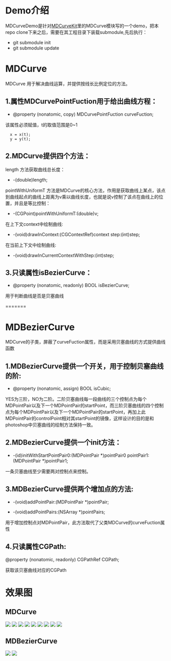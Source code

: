 # Demo介绍
MDCurveDemo是针对[MDCurveKit](https://github.com/yangchenlarkin/MDCurveKit/tree/master)里的MDCurve模块写的一个demo，把本repo clone下来之后，需要在其工程目录下装载submodule,先后执行：

- git submodule init
- git submodule update


# MDCurve

MDCurve 用于解决曲线运算，并提供按线长比例定位的方法。

## 1.属性MDCurvePointFuction用于给出曲线方程：

- @property (nonatomic, copy) MDCurvePointFuction curveFuction;

该属性必须赋值，t的取值范围是0~1

      x = x(t);
      y = y(t);

## 2.MDCurve提供四个方法：

length 方法获取曲线总长度：

- -(double)length;


pointWithUniformT 方法是MDCurve的核心方法，作用是获取曲线上某点，该点到曲线起点的曲线上距离为v乘以曲线长度，也就是说v控制了该点在曲线上的位置，并且是等比控制：

- -(CGPoint)pointWithUniformT:(double)v;


在上下文context中绘制曲线:

- -(void)drawInContext:(CGContextRef)context step:(int)step;


在当前上下文中绘制曲线:

- -(void)drawInCurrentContextWithStep:(int)step;

## 3.只读属性isBezierCurve：

- @property (nonatomic, readonly) BOOL isBezierCurve;

用于判断曲线是否是贝塞曲线

=======



# MDBezierCurve

MDCurve的子类，屏蔽了curveFuction属性，而是采用贝塞曲线的方式提供曲线函数

## 1.MDBezierCurve提供一个开关，用于控制贝塞曲线的阶:

- @property (nonatomic, assign) BOOL isCubic;

YES为三阶，NO为二阶。二阶贝塞曲线每一段曲线的三个控制点为每个MDPointPair以及下一个MDPointPair的startPoint，而三阶贝塞曲线的四个控制点为每个MDPointPair以及下一个MDPointPair的startPoint，再加上此MDPointPair的controlPoint相对其startPoint的镜像，这样设计的目的是和photoshop中贝塞曲线的绘制方法保持一致。

## 2.MDBezierCurve提供一个init方法：

- -(id)initWithStartPointPair0:(MDPointPair *)pointPair0 pointPair1:(MDPointPair *)pointPair1;

一条贝塞曲线至少需要两对控制点来控制。

## 3.MDBezierCurve提供两个增加点的方法:

- -(void)addPointPair:(MDPointPair *)pointPair;

- -(void)addPointPairs:(NSArray *)pointPairs;

用于增加控制点对MDPointPair，此方法取代了父类MDCurve的curveFuction属性

## 4.只读属性CGPath:

@property (nonatomic, readonly) CGPathRef CGPath;

获取该贝塞曲线对应的CGPath

# 效果图
## MDCurve
![](http://imageforgithub.qiniudn.com/IMG_0291.PNG)
![](http://imageforgithub.qiniudn.com/IMG_0292.PNG)
![](http://imageforgithub.qiniudn.com/IMG_0293.PNG)
![](http://imageforgithub.qiniudn.com/IMG_0294.PNG)
![](http://imageforgithub.qiniudn.com/IMG_0295.PNG)
![](http://imageforgithub.qiniudn.com/IMG_0296.PNG)
![](http://imageforgithub.qiniudn.com/IMG_0297.PNG)
![](http://imageforgithub.qiniudn.com/IMG_0298.PNG)
![](http://imageforgithub.qiniudn.com/IMG_0299.PNG)

## MDBezierCurve
![](http://imageforgithub.qiniudn.com/IMG_0304.PNG)
![](http://imageforgithub.qiniudn.com/IMG_0305.PNG)
